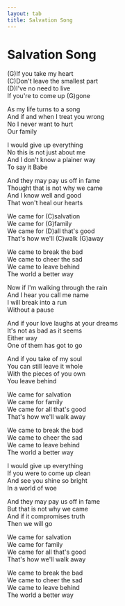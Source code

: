 ```yaml
---
layout: tab
title: Salvation Song
---
```

# Salvation Song

(G)If you take my heart  
(C)Don't leave the smallest part  
(D)I've no need to live  
If you're to come up (G)gone  
  
As my life turns to a song  
And if and when I treat you wrong  
No I never want to hurt  
Our family  
  
I would give up everything  
No this is not just about me  
And I don't know a plainer way  
To say it Babe  
  
And they may pay us off in fame  
Thought that is not why we came  
And I know well and good  
That won't heal our hearts  
  
We came for (C)salvation  
We came for (G)family  
We came for (D)all that's good  
That's how we'll (C)walk (G)away  
  
We came to break the bad  
We came to cheer the sad  
We came to leave behind  
The world a better way  
  
Now if I'm walking through the rain  
And I hear you call me name  
I will break into a run  
Without a pause  
  
And if your love laughs at your dreams  
It's not as bad as it seems  
Either way  
One of them has got to go  
  
And if you take of my soul  
You can still leave it whole  
With the pieces of you own  
You leave behind  
  
We came for salvation  
We came for family  
We came for all that's good  
That's how we'll walk away  
  
We came to break the bad  
We came to cheer the sad  
We came to leave behind  
The world a better way  
  
I would give up everything  
If you were to come up clean  
And see you shine so bright  
In a world of woe  
  
And they may pay us off in fame  
But that is not why we came  
And if it compromises truth  
Then we will go  
  
We came for salvation  
We came for family  
We came for all that's good  
That's how we'll walk away  
  
We came to break the bad  
We came to cheer the sad  
We came to leave behind  
The world a better way
